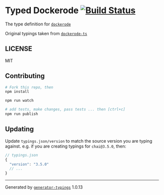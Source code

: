# Typed Dockerode  [![Build Status](https://travis-ci.org/it@github.com:enriched/typed-dockerode.svg?branch=master)](https://travis-ci.org/it@github.com:enriched/typed-dockerode)


The type definition for [`dockerode`](git+ssh://git@github.com/apocas/dockerode.git)

Original typings taken from [`dockerode-ts`](https://github.com/Seikho/dockerode-ts)

## LICENSE

MIT

## Contributing

```sh
# Fork this repo, then
npm install

npm run watch

# add tests, make changes, pass tests ... then [ctrl+c]
npm run publish
```

## Updating

Update `typings.json/version` to match the source version you are typing against.
e.g. if you are creating typings for `chai@3.5.0`, then:

```js
// typings.json
{
  "version": "3.5.0"
  // ...
}
```

----

Generated by [`generator-typings`](https://github.com/typings/generator-typings) 1.0.13
